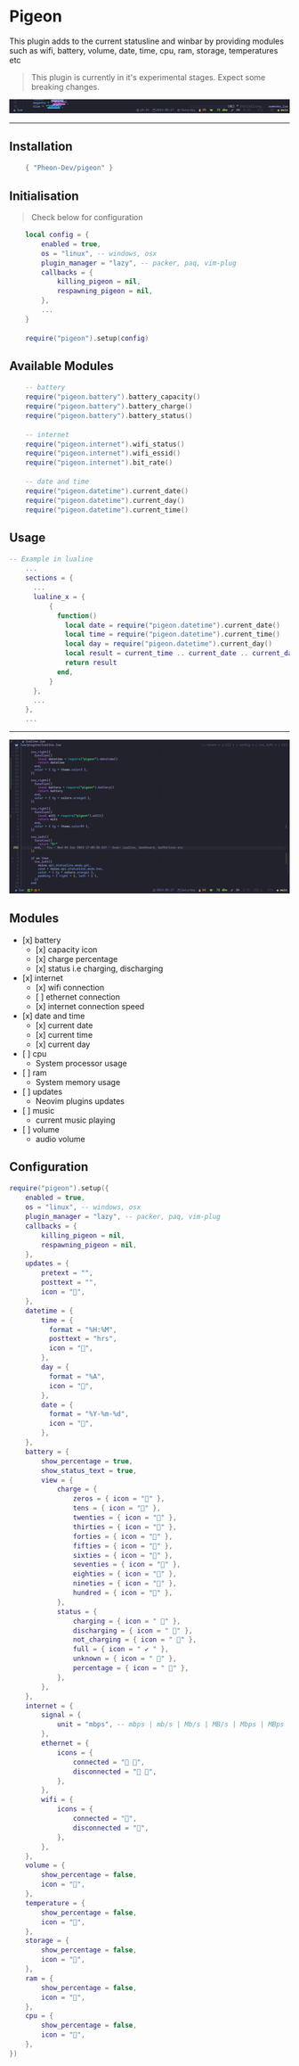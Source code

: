 # Pigeon

This plugin adds to the current statusline and winbar by providing modules such as 
wifi, battery, volume, date, time, cpu, ram, storage, temperatures etc

> This plugin is currently in it's experimental stages. Expect some breaking changes.

![](/image-thin.png)

***

## Installation

```lua
    { "Pheon-Dev/pigeon" }
```

## Initialisation
> Check below for configuration

```lua
    local config = {
        enabled = true,
        os = "linux", -- windows, osx
        plugin_manager = "lazy", -- packer, paq, vim-plug
        callbacks = {
            killing_pigeon = nil,
            respawning_pigeon = nil,
        },
        ...
    }

    require("pigeon").setup(config)

```

## Available Modules

```lua
    -- battery
    require("pigeon.battery").battery_capacity()
    require("pigeon.battery").battery_charge()
    require("pigeon.battery").battery_status()

    -- internet
    require("pigeon.internet").wifi_status()
    require("pigeon.internet").wifi_essid()
    require("pigeon.internet").bit_rate()

    -- date and time
    require("pigeon.datetime").current_date()
    require("pigeon.datetime").current_day()
    require("pigeon.datetime").current_time()
```

## Usage

```lua
-- Example in lualine
    ...
    sections = {
      ...
      lualine_x = {
          {
            function()
              local date = require("pigeon.datetime").current_date()
              local time = require("pigeon.datetime").current_time()
              local day = require("pigeon.datetime").current_day()
              local result = current_time .. current_date .. current_day
              return result
            end,
          }
      },
      ...
    },
    ...
```

***

![](/image.png)

## Modules

*   \[x] battery
    *   \[x] capacity icon
    *   \[x] charge percentage
    *   \[x] status i.e charging, discharging
*   \[x] internet
    *   \[x] wifi connection
    *   \[ ] ethernet connection
    *   \[x] internet connection speed
*   \[x] date and time
    *   \[x] current date
    *   \[x] current time
    *   \[x] current day
*   \[ ] cpu
    *   System processor usage
*   \[ ] ram
    *   System memory usage
*   \[ ] updates
    *   Neovim plugins updates
*   \[ ] music
    *   current music playing
*   \[ ] volume
    *   audio volume

## Configuration

```lua
require("pigeon").setup({
	enabled = true,
	os = "linux", -- windows, osx
	plugin_manager = "lazy", -- packer, paq, vim-plug
	callbacks = {
		killing_pigeon = nil,
		respawning_pigeon = nil,
	},
    updates = {
        pretext = "",
        posttext = "",
        icon = "󱌖",
    },
    datetime = {
        time = {
          format = "%H:%M",
          posttext = "hrs",
          icon = "",
        },
        day = {
          format = "%A",
          icon = "",
        },
        date = {
          format = "%Y-%m-%d",
          icon = "",
        },
    },
    battery = {
        show_percentage = true,
		show_status_text = true,
        view = {
            charge = {
				zeros = { icon = "󰂎" },
				tens = { icon = "󰁺" },
				twenties = { icon = "󰁻" },
				thirties = { icon = "󰁼" },
				forties = { icon = "󰁽" },
				fifties = { icon = "󰁾" },
				sixties = { icon = "󰁿" },
				seventies = { icon = "󰂀" },
				eighties = { icon = "󰂁" },
				nineties = { icon = "󰂂" },
				hundred = { icon = "󰁹" },
            },
            status = {
                charging = { icon = " 󱐋" },
                discharging = { icon = " 󱐌" },
                not_charging = { icon = " " },
                full = { icon = " ✔ " },
                unknown = { icon = " " },
                percentage = { icon = " 󰏰" },
            },
        },
    },
    internet = {
        signal = {
			unit = "mbps", -- mbps | mb/s | Mb/s | MB/s | Mbps | MBps
        },
        ethernet = {
            icons = {
				connected = "󰞉 ",
				disconnected = "󰕑 ",
            },
        },
        wifi = {
            icons = {
                connected = "󰤪",
                disconnected = "󰤫",
            },
        },
    },
    volume = {
        show_percentage = false,
        icon = "󱄠",
    },
    temperature = {
        show_percentage = false,
        icon = "",
    },
    storage = {
        show_percentage = false,
        icon = "󱛟",
    },
    ram = {
        show_percentage = false,
        icon = "󰍛",
    },
    cpu = {
        show_percentage = false,
        icon = "󰻠",
    },
})
```
